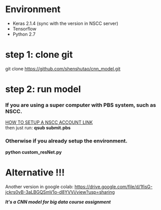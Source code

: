 # Environment
- Keras 2.1.4  (sync with the version in NSCC server)
- Tensorflow
- Python 2.7

# step 1: clone git
git clone https://github.com/shenshutao/cnn_model.git

# step 2: run model
  ### If you are using a super computer with PBS system, such as NSCC. 
  [HOW TO SETUP A NSCC ACCOUNT LINK](https://shenshutao.github.io/blog/machine/learning/nscc-guide/)    
  then just run: **qsub submit.pbs**
  ### Otherwise if you already setup the environment.
  **python custom_resNet.py**


# Alternative !!! 
Another version in google colab: https://drive.google.com/file/d/1fisG-jckrs0vB-3aLBGQSmV1o-d8YVVi/view?usp=sharing
    
***It's a CNN model for big data course assignment***
